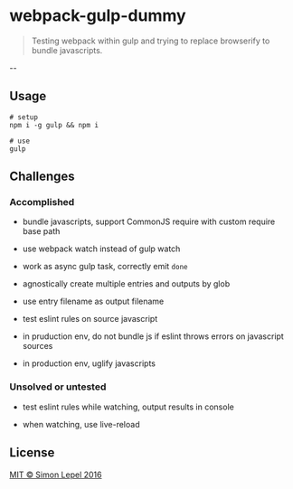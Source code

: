 webpack-gulp-dummy
==================

  > Testing webpack within gulp and trying to replace browserify to bundle javascripts.

--


## Usage

```
# setup
npm i -g gulp && npm i

# use
gulp
```


## Challenges


### Accomplished

  * bundle javascripts, support CommonJS require with custom require base path

  * use webpack watch instead of gulp watch

  * work as async gulp task, correctly emit `done`

  * agnostically create multiple entries and outputs by glob

  * use entry filename as output filename

  * test eslint rules on source javascript

  * in pruduction env, do not bundle js if eslint throws errors on javascript sources

  * in production env, uglify javascripts


### Unsolved or untested

  * test eslint rules while watching, output results in console

  * when watching, use live-reload


## License

[MIT &copy; Simon Lepel 2016](http://simbo.mit-license.org/)
